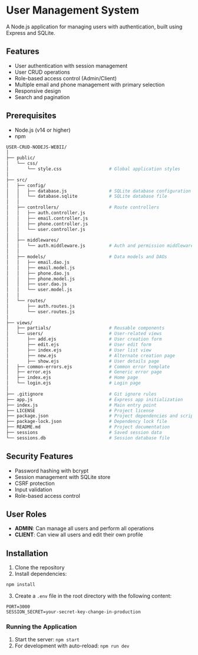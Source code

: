 # User Management System

A Node.js application for managing users with authentication, built using Express and SQLite.

## Features

- User authentication with session management
- User CRUD operations
- Role-based access control (Admin/Client)
- Multiple email and phone management with primary selection
- Responsive design
- Search and pagination

## Prerequisites

- Node.js (v14 or higher)
- npm

```bash
USER-CRUD-NODEJS-WEBII/
│
├── public/
│   └── css/
│       └── style.css                  # Global application styles
│
├── src/
│   ├── config/
│   │   ├── database.js                # SQLite database configuration
│   │   └── database.sqlite            # SQLite database file
│   │
│   ├── controllers/                   # Route controllers
│   │   ├── auth.controller.js
│   │   ├── email.controller.js
│   │   ├── phone.controller.js
│   │   └── user.controller.js
│   │
│   ├── middlewares/
│   │   └── auth.middleware.js         # Auth and permission middleware
│   │
│   ├── models/                        # Data models and DAOs
│   │   ├── email.dao.js
│   │   ├── email.model.js
│   │   ├── phone.dao.js
│   │   ├── phone.model.js
│   │   ├── user.dao.js
│   │   └── user.model.js
│   │
│   └── routes/
│       ├── auth.routes.js
│       └── user.routes.js
│
├── views/
│   ├── partials/                      # Reusable components
│   └── users/                         # User-related views
│       ├── add.ejs                    # User creation form
│       ├── edit.ejs                   # User edit form
│       ├── index.ejs                  # User list view
│       ├── new.ejs                    # Alternate creation page
│       ├── show.ejs                   # User details page
│   ├── common-errors.ejs              # Common error template
│   ├── error.ejs                      # Generic error page
│   ├── index.ejs                      # Home page
│   └── login.ejs                      # Login page
│
├── .gitignore                         # Git ignore rules
├── app.js                             # Express app initialization
├── index.js                           # Main entry point
├── LICENSE                            # Project license
├── package.json                       # Project dependencies and scripts
├── package-lock.json                  # Dependency lock file
├── README.md                          # Project documentation
├── sessions                           # Saved session data
└── sessions.db                        # Session database file
```

## Security Features

- Password hashing with bcrypt
- Session management with SQLite store
- CSRF protection
- Input validation
- Role-based access control

## User Roles

- **ADMIN**: Can manage all users and perform all operations
- **CLIENT**: Can view all users and edit their own profile

## Installation

1. Clone the repository
2. Install dependencies:
```bash
npm install
```
3. Create a `.env` file in the root directory with the following content:
```
PORT=3000
SESSION_SECRET=your-secret-key-change-in-production
```
### Running the Application

1. Start the server: `npm start`
2. For development with auto-reload: `npm run dev`
